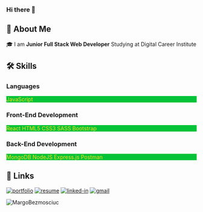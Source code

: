 ### Hi there 👋

## 🚀 About Me 

🎓 I am **Junior Full Stack Web Developer** Studying at Digital Career Institute

## 🛠️ Skills

### Languages

<p style="color: #F7DF1E; background-color: #05c338">
  JavaScript
</p>

### Front-End Development

<p style="color: #F7DF1E; background-color: #05c338">
  React
  HTML5
  CSS3
  SASS
  Bootstrap
</p>

### Back-End Development

<p style="color: #F7DF1E; background-color: #05c338">
  MongoDB
  NodeJS
  Express.js
  Postman
</p>

## 🔗 Links

[![portfolio](https://img.shields.io/badge/Portfolio-5340ff?style=for-the-badge&logo=Google-chrome&logoColor=white)](https://margo-bezmosciuc-portfolio.netlify.app/#portfolio)
[![resume](https://img.shields.io/badge/Resume-4285F4?style=for-the-badge&logo=read-the-docs&logoColor=white)](https://drive.google.com/file/d/1oh9hUzH9-5Z8tBi1WK-vq3cmFXyMEnqP/view?usp=sharing)
[![linked-in](https://img.shields.io/badge/Linked_In-0077B5?style=for-the-badge&logo=LinkedIn&logoColor=white)](https://www.linkedin.com/in/bezmosciuc-marina-4002137b/)
[![gmail](https://img.shields.io/badge/Gmail-D14836?style=for-the-badge&logo=Gmail&logoColor=white)](mailto:margo.bezmosciuc@gmail.com)

<p align="left">
  <img src="https://komarev.com/ghpvc/?username=MargoBezmosciuc&label=Profile%20views&style=dark" alt="MargoBezmosciuc" />
</p>


<!--
**MargoBezmosciuc/MargoBezmosciuc** is a ✨ _special_ ✨ repository because its `README.md` (this file) appears on your GitHub profile.

Here are some ideas to get you started:

- 🔭 I’m currently working on ...
- 🌱 I’m currently learning ...
- 👯 I’m looking to collaborate on ...
- 🤔 I’m looking for help with ...
- 💬 Ask me about ...
- 📫 How to reach me: ...
- 😄 Pronouns: ...
- ⚡ Fun fact: ...
-->
